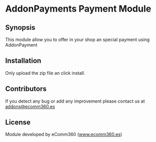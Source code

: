 # AddonPayments Payment Module

## Synopsis
This module allow you to offer in your shop an special payment using AddonPayment

## Installation

Only upload the zip file an click install.

## Contributors

If you detect any bug or add any improvement please contact us at addons@ecomm360.es

## License

Module developed by eComm360 (www.ecomm360.es)